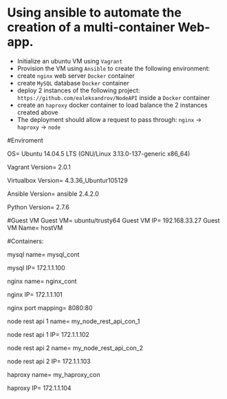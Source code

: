 # Using ansible to automate the creation of a multi-container Web-app.

- Initialize an ubuntu VM using `Vagrant`
- Provision the VM using `Ansible` to create the following environment:
- create `nginx` web server `Docker` container
- create `MySQL` database `Docker` container
- deploy 2 instances of the following project: `https://github.com/ealeksandrov/NodeAPI` inside a `Docker` container
- create an `haproxy` docker container to load balance the 2 instances created above
- The deployment should allow a request to pass through: `nginx` -> `haproxy` -> `node`

#Enviroment

OS= Ubuntu 14.04.5 LTS (GNU/Linux 3.13.0-137-generic x86_64) 

Vagrant Version= 2.0.1

Virtualbox Version= 4.3.36_Ubuntur105129

Ansible Version= ansible 2.4.2.0

Python Version= 2.7.6

#Guest VM
Guest VM= ubuntu/trusty64
Guest VM IP= 192.168.33.27
Guest VM Name= hostVM

#Containers:

mysql name= mysql_cont 

mysql IP= 172.1.1.100

nginx name= nginx_cont

nginx IP= 172.1.1.101

nginx port mapping= 8080:80

node rest api 1 name= my_node_rest_api_con_1

node rest api 1 IP= 172.1.1.102

node rest api 2 name= my_node_rest_api_con_2

node rest api 2 IP= 172.1.1.103

haproxy name= my_haproxy_con

haproxy IP= 172.1.1.104

